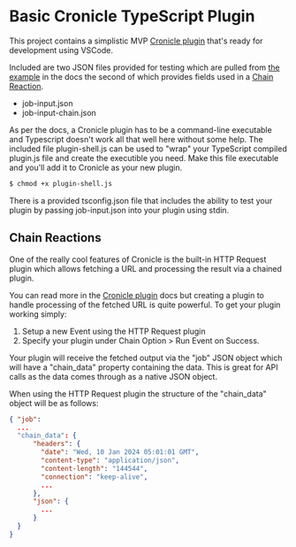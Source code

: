 # Basic Cronicle TypeScript Plugin
This project contains a simplistic MVP [Cronicle plugin](https://github.com/jhuckaby/Cronicle/blob/master/docs/Plugins.md) that's ready for development using VSCode. 

Included are two JSON files provided for testing which are pulled from [the example](https://github.com/jhuckaby/Cronicle/blob/master/docs/Plugins.md#json-input) in the docs the second of which provides fields used in a [Chain Reaction](https://github.com/jhuckaby/Cronicle/blob/master/docs/Plugins.md#chain-reaction-control).

* job-input.json
* job-input-chain.json

As per the docs, a Cronicle plugin has to be a command-line executable and Typescript doesn't work all that well here without some help. The included file plugin-shell.js can be used to "wrap" your TypeScript compiled plugin.js file and create the executible you need. Make this file executable and you'll add it to Cronicle as your new plugin.

```bash
$ chmod +x plugin-shell.js
```

There is a provided tsconfig.json file that includes the ability to test your plugin by passing job-input.json into your plugin using stdin.

## Chain Reactions
One of the really cool features of Cronicle is the built-in HTTP Request plugin which allows fetching a URL and processing the result via a chained plugin.

You can read more in the [Cronicle plugin](https://github.com/jhuckaby/Cronicle/blob/master/docs/Plugins.md) docs but creating a plugin to handle processing of the fetched URL is quite powerful. To get your plugin working simply:

1. Setup a new Event using the HTTP Request plugin
2. Specify your plugin under Chain Option > Run Event on Success.

Your plugin will receive the fetched output via the "job" JSON object which will have a "chain_data" property containing the data. This is great for API calls as the data comes through as a native JSON object.

When using the HTTP Request plugin the structure of the "chain_data" object will be as follows:

```json
{ "job":
  ...
  "chain_data": {
      "headers": {
        "date": "Wed, 10 Jan 2024 05:01:01 GMT",
        "content-type": "application/json",
        "content-length": "144544",
        "connection": "keep-alive",
        ...
      },
      "json": {
        ...
      }
  }
}
```